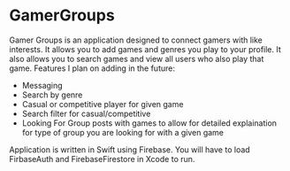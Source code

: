 # GamerGroups

Gamer Groups is an application designed to connect gamers with like interests. It allows you to add games and genres you play to your profile. It also allows you to search games and view all users who also play that game. Features I plan on adding in the future:
- Messaging
- Search by genre
- Casual or competitive player for given game
- Search filter for casual/competitive
- Looking For Group posts with games to allow for detailed explaination for type of group you are looking for with a given game

Application is written in Swift using Firebase. You will have to load FirbaseAuth and FirebaseFirestore in Xcode to run.


